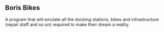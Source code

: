 ## Boris Bikes

A program that will emulate all the docking stations, bikes and infrastructure (repair staff and so on) required to make their dream a reality.
